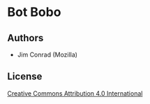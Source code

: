 # Bot Bobo

## Authors

* Jim Conrad (Mozilla)

## License

[Creative Commons Attribution 4.0 International](https://creativecommons.org/licenses/by/4.0/)

